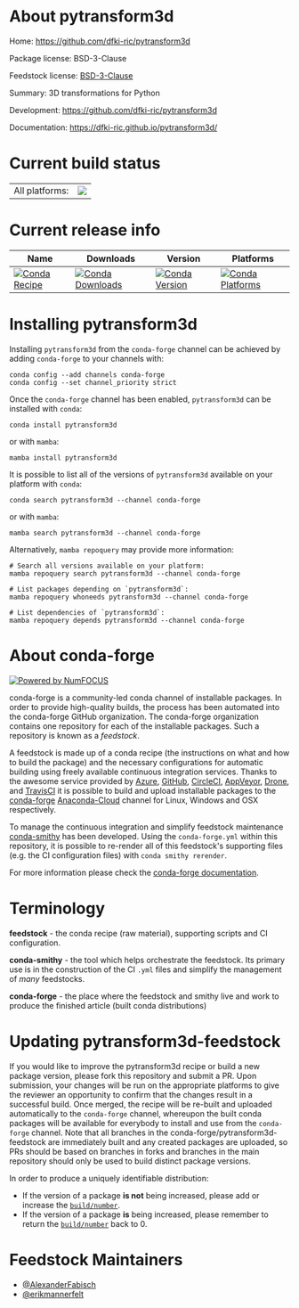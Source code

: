 About pytransform3d
===================

Home: https://github.com/dfki-ric/pytransform3d

Package license: BSD-3-Clause

Feedstock license: [BSD-3-Clause](https://github.com/conda-forge/pytransform3d-feedstock/blob/main/LICENSE.txt)

Summary: 3D transformations for Python

Development: https://github.com/dfki-ric/pytransform3d

Documentation: https://dfki-ric.github.io/pytransform3d/

Current build status
====================


<table><tr><td>All platforms:</td>
    <td>
      <a href="https://dev.azure.com/conda-forge/feedstock-builds/_build/latest?definitionId=12842&branchName=main">
        <img src="https://dev.azure.com/conda-forge/feedstock-builds/_apis/build/status/pytransform3d-feedstock?branchName=main">
      </a>
    </td>
  </tr>
</table>

Current release info
====================

| Name | Downloads | Version | Platforms |
| --- | --- | --- | --- |
| [![Conda Recipe](https://img.shields.io/badge/recipe-pytransform3d-green.svg)](https://anaconda.org/conda-forge/pytransform3d) | [![Conda Downloads](https://img.shields.io/conda/dn/conda-forge/pytransform3d.svg)](https://anaconda.org/conda-forge/pytransform3d) | [![Conda Version](https://img.shields.io/conda/vn/conda-forge/pytransform3d.svg)](https://anaconda.org/conda-forge/pytransform3d) | [![Conda Platforms](https://img.shields.io/conda/pn/conda-forge/pytransform3d.svg)](https://anaconda.org/conda-forge/pytransform3d) |

Installing pytransform3d
========================

Installing `pytransform3d` from the `conda-forge` channel can be achieved by adding `conda-forge` to your channels with:

```
conda config --add channels conda-forge
conda config --set channel_priority strict
```

Once the `conda-forge` channel has been enabled, `pytransform3d` can be installed with `conda`:

```
conda install pytransform3d
```

or with `mamba`:

```
mamba install pytransform3d
```

It is possible to list all of the versions of `pytransform3d` available on your platform with `conda`:

```
conda search pytransform3d --channel conda-forge
```

or with `mamba`:

```
mamba search pytransform3d --channel conda-forge
```

Alternatively, `mamba repoquery` may provide more information:

```
# Search all versions available on your platform:
mamba repoquery search pytransform3d --channel conda-forge

# List packages depending on `pytransform3d`:
mamba repoquery whoneeds pytransform3d --channel conda-forge

# List dependencies of `pytransform3d`:
mamba repoquery depends pytransform3d --channel conda-forge
```


About conda-forge
=================

[![Powered by
NumFOCUS](https://img.shields.io/badge/powered%20by-NumFOCUS-orange.svg?style=flat&colorA=E1523D&colorB=007D8A)](https://numfocus.org)

conda-forge is a community-led conda channel of installable packages.
In order to provide high-quality builds, the process has been automated into the
conda-forge GitHub organization. The conda-forge organization contains one repository
for each of the installable packages. Such a repository is known as a *feedstock*.

A feedstock is made up of a conda recipe (the instructions on what and how to build
the package) and the necessary configurations for automatic building using freely
available continuous integration services. Thanks to the awesome service provided by
[Azure](https://azure.microsoft.com/en-us/services/devops/), [GitHub](https://github.com/),
[CircleCI](https://circleci.com/), [AppVeyor](https://www.appveyor.com/),
[Drone](https://cloud.drone.io/welcome), and [TravisCI](https://travis-ci.com/)
it is possible to build and upload installable packages to the
[conda-forge](https://anaconda.org/conda-forge) [Anaconda-Cloud](https://anaconda.org/)
channel for Linux, Windows and OSX respectively.

To manage the continuous integration and simplify feedstock maintenance
[conda-smithy](https://github.com/conda-forge/conda-smithy) has been developed.
Using the ``conda-forge.yml`` within this repository, it is possible to re-render all of
this feedstock's supporting files (e.g. the CI configuration files) with ``conda smithy rerender``.

For more information please check the [conda-forge documentation](https://conda-forge.org/docs/).

Terminology
===========

**feedstock** - the conda recipe (raw material), supporting scripts and CI configuration.

**conda-smithy** - the tool which helps orchestrate the feedstock.
                   Its primary use is in the construction of the CI ``.yml`` files
                   and simplify the management of *many* feedstocks.

**conda-forge** - the place where the feedstock and smithy live and work to
                  produce the finished article (built conda distributions)


Updating pytransform3d-feedstock
================================

If you would like to improve the pytransform3d recipe or build a new
package version, please fork this repository and submit a PR. Upon submission,
your changes will be run on the appropriate platforms to give the reviewer an
opportunity to confirm that the changes result in a successful build. Once
merged, the recipe will be re-built and uploaded automatically to the
`conda-forge` channel, whereupon the built conda packages will be available for
everybody to install and use from the `conda-forge` channel.
Note that all branches in the conda-forge/pytransform3d-feedstock are
immediately built and any created packages are uploaded, so PRs should be based
on branches in forks and branches in the main repository should only be used to
build distinct package versions.

In order to produce a uniquely identifiable distribution:
 * If the version of a package **is not** being increased, please add or increase
   the [``build/number``](https://docs.conda.io/projects/conda-build/en/latest/resources/define-metadata.html#build-number-and-string).
 * If the version of a package **is** being increased, please remember to return
   the [``build/number``](https://docs.conda.io/projects/conda-build/en/latest/resources/define-metadata.html#build-number-and-string)
   back to 0.

Feedstock Maintainers
=====================

* [@AlexanderFabisch](https://github.com/AlexanderFabisch/)
* [@erikmannerfelt](https://github.com/erikmannerfelt/)

